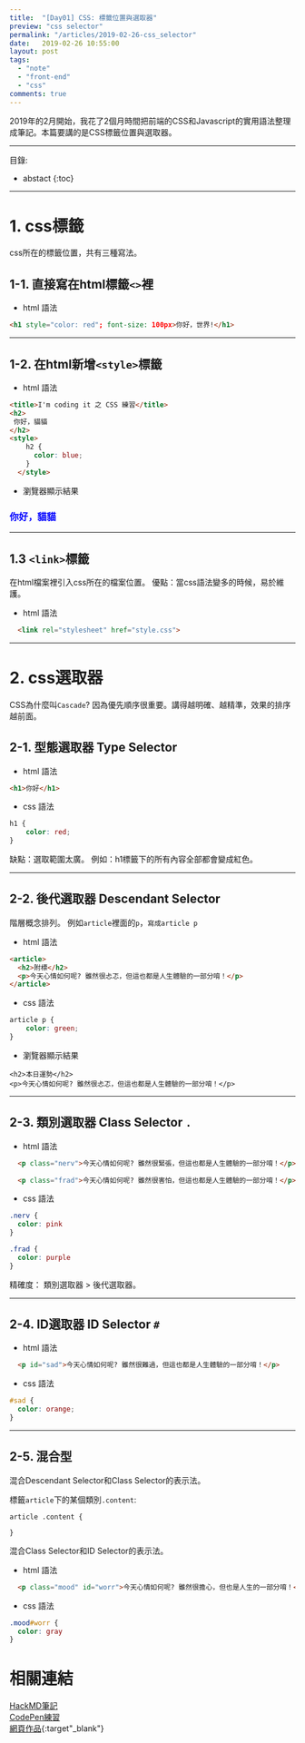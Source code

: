 ```yaml
---
title:  "[Day01] CSS: 標籤位置與選取器"
preview: "css selector"
permalink: "/articles/2019-02-26-css_selector"
date:   2019-02-26 10:55:00
layout: post
tags:
  - "note"  
  - "front-end"
  - "css"  
comments: true
---
```


2019年的2月開始，我花了2個月時間把前端的CSS和Javascript的實用語法整理成筆記。本篇要講的是CSS標籤位置與選取器。

<!-- more -->

---
目錄:
* abstact
{:toc}

---

# 1. css標籤

css所在的標籤位置，共有三種寫法。

## 1-1. 直接寫在html標籤`<>`裡

* html 語法

```html
<h1 style="color: red"; font-size: 100px>你好，世界!</h1>
```

---

## 1-2. 在html新增`<style>`標籤

* html 語法

```html
<title>I'm coding it 之 CSS 練習</title>
<h2>
 你好，貓貓
</h2>
<style>
    h2 {
      color: blue;
    }
  </style>
```

* 瀏覽器顯示結果

<html>
<title>I'm coding it 之 CSS 練習</title>
<h3>
 你好，貓貓
</h3>
<style>
    h3 {
      color: blue;
    }
  </style>
</html>  

---

## 1.3 `<link>`標籤

在html檔案裡引入css所在的檔案位置。
優點：當css語法變多的時候，易於維護。

* html 語法

```html
  <link rel="stylesheet" href="style.css">
```  

---

# 2. css選取器

CSS為什麼叫`Cascade`? 
因為優先順序很重要。講得越明確、越精準，效果的排序越前面。

## 2-1. 型態選取器 Type Selector

* html 語法

```html
<h1>你好</h1>
```

* css 語法

```css
h1 {
    color: red;
}
```

缺點：選取範圍太廣。
例如：h1標籤下的所有內容全部都會變成紅色。

---

## 2-2. 後代選取器 Descendant Selector

階層概念排列。
例如`article`裡面的`p`，`寫成article p`

* html 語法

```html
<article>
  <h2>附標</h2>
  <p>今天心情如何呢? 雖然很忐忑，但這也都是人生體驗的一部分唷！</p>
</article>
```

* css 語法

```css
article p {
    color: green;
}
```

* 瀏覽器顯示結果

<html>

  <article>

    <h2>本日運勢</h2>
    <p>今天心情如何呢? 雖然很忐忑，但這也都是人生體驗的一部分唷！</p>
  </article>

  <style>

article p {
      color: green;
  }
  </style>
</html>

  
---

## 2-3. 類別選取器 Class Selector `.`

* html 語法

```html
  <p class="nerv">今天心情如何呢? 雖然很緊張，但這也都是人生體驗的一部分唷！</p>
  
  <p class="frad">今天心情如何呢? 雖然很害怕，但這也都是人生體驗的一部分唷！</p>
```

* css 語法

```css
.nerv {
  color: pink
}

.frad {
  color: purple
}
```

精確度：
類別選取器 > 後代選取器。

---

## 2-4. ID選取器 ID Selector `#`

* html 語法

```html
  <p id="sad">今天心情如何呢? 雖然很難過，但這也都是人生體驗的一部分唷！</p>
```

* css 語法

```css
#sad {
  color: orange;
}
```

---

## 2-5. 混合型

混合Descendant Selector和Class Selector的表示法。

標籤`article`下的某個類別`.content`:

```css=
article .content {

}
```

混合Class Selector和ID Selector的表示法。

* html 語法

```html
  <p class="mood" id="worr">今天心情如何呢? 雖然很擔心，但也是人生的一部分唷！</p>
```

* css 語法

```css
.mood#worr {
  color: gray
}
```

# 相關連結

[HackMD筆記](https://hackmd.io/wlTDq6r6R3WFKX7dyzth2A?view)  
[CodePen練習](https://codepen.io/tingtinghsu/details/gEaOYE)  
[網頁作品](../public/note/cssdemo/01-selector.html){:target"_blank"}
